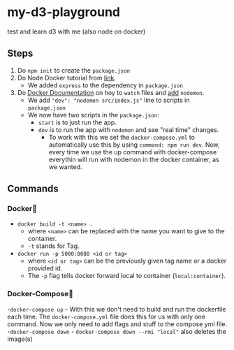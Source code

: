 # my-d3-playground
test and learn d3 with me (also node on docker)

## Steps
1. Do `npm init` to create the `package.json`
2. Do Node Docker tutorial from [link](https://youtu.be/gAkwW2tuIqE).
    - We added `express` to the dependency in `package.json`
3. Do [Docker Documentation](https://docs.docker.com/compose/file-watch/) on hoy to `watch` files and [add](https://github.com/remy/nodemon#nodemon) `nodemon`. 
    - We add `"dev": "nodemon src/index.js"` line to scripts in `package.json`
    - We now have two scripts in the `package.json`:
        - `start` is to just run the app. 
        - `dev` is to run the app with `nodemon` and see "real time" changes.
            - To work with this we set the `docker-compose.yml` to automatically use this by using `command: npm run dev`. Now, every time we use the up command with docker-compose everythin will run with nodemon in the docker container, as we wanted. 

## Commands
### Docker🐳
- `docker build -t <name> .` 
    -  where `<name>` can be replaced with the name you want to give to the container. 
    - `-t` stands for Tag.
- `docker run -p 5000:8080 <id or tag>` 
    - where `<id or tag>` can be the previously given tag name or a docker provided id. 
    - The `-p` flag tells docker forward local to container (`local:container`).
### Docker-Compose🐋
-`docker-compose up`
    - With this we don't need to build and run the dockerfile each time. The `docker-compose.yml` file does this for us with only one command. Now we only need to add flags and stuff to the compose yml file.
-`docker-compose down`
    - `docker-compose down --rmi "local"` also deletes the image(s)